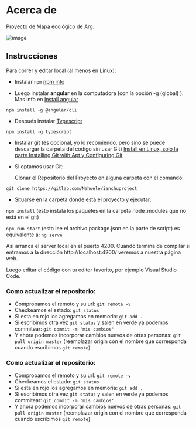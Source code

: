 # Acerca de

Proyecto de Mapa ecológico de Arg.

![image](http://i.imgur.com/1Zrlbal.png)


## Instrucciones

Para correr y editar local (al menos en Linux):

- Instalar `npm` [npm info](https://nodejs.org/en/) 


- Luego instalar **angular** en la computadora (con la opción -g (global) ).
 Mas info en [Install angular](https://angular.io/guide/setup-local)

`npm install -g @angular/cli`

- Después instalar [Typescript](https://www.npmjs.com/package/typescript)

`npm install -g typescript`

- Instalar git (es opcional, yo lo recomiendo, pero sino se puede descargar la carpeta del codigo sin usar Git) [Install en Linux, solo la parte Installing Git with Apt y Configuring Git](https://linuxize.com/post/how-to-install-git-on-ubuntu-18-04/)


- Si optamos usar Git:

    Clonar el Repositorio del Proyecto en alguna carpeta con el comando:

`git clone https://gitlab.com/Nahuele/ianchuproject`

- Situarse en la carpeta donde está el proyecto y ejecutar:

`npm install` (esto instala los paquetes en la carpeta node_modules que no está en el git)


`npm run start` (esto lee el archivo package.json en la parte de script) es equivalente a: `ng serve`

Así arranca el server local en el puerto 4200. Cuando termina de compilar si entramos a la dirección http://localhost:4200/ veremos a nuestra página web.

Luego editar el código con tu editor favorito, por ejemplo Visual Studio Code.

### Como actualizar el repositorio:

- Comprobamos el remoto y su url: `git remote -v`
- Checkeamos el estado: `git status`
- Si esta en rojo los agregamos en memoria: `git add .`
- Si escribimos otra vez `git status` y salen en verde ya podemos commitear: `git commit -m 'mis cambios'`
- Y ahora podemos incorporar cambios nuevos de otras personas: `git pull origin master` (reemplazar origin con el nombre que corresponda cuando escribimos `git remote`)
### Como actualizar el repositorio:

- Comprobamos el remoto y su url: `git remote -v`
- Checkeamos el estado: `git status`
- Si esta en rojo los agregamos en memoria: `git add .`
- Si escribimos otra vez `git status` y salen en verde ya podemos commitear: `git commit -m 'mis cambios'`
- Y ahora podemos incorporar cambios nuevos de otras personas: `git pull origin master` (reemplazar origin con el nombre que corresponda cuando escribimos `git remote`)
